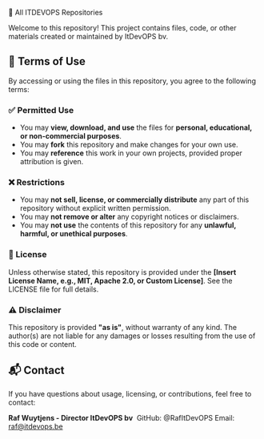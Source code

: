 
📁 All ITDEVOPS Repositories

Welcome to this repository! This project contains files, code, or other materials created or maintained by ItDevOPS bv.

## 📜 Terms of Use

By accessing or using the files in this repository, you agree to the following terms:

### ✅ Permitted Use

- You may **view, download, and use** the files for **personal, educational, or non-commercial purposes**.
- You may **fork** this repository and make changes for your own use.
- You may **reference** this work in your own projects, provided proper attribution is given.

### ❌ Restrictions

- You may **not sell, license, or commercially distribute** any part of this repository without explicit written permission.
- You may **not remove or alter** any copyright notices or disclaimers.
- You may **not use** the contents of this repository for any **unlawful, harmful, or unethical purposes**.

### 📄 License

Unless otherwise stated, this repository is provided under the **[Insert License Name, e.g., MIT, Apache 2.0, or Custom License]**. See the LICENSE file for full details.

### ⚠️ Disclaimer

This repository is provided **"as is"**, without warranty of any kind. The author(s) are not liable for any damages or losses resulting from the use of this code or content.

## 📬 Contact

If you have questions about usage, licensing, or contributions, feel free to contact:

**Raf Wuytjens - Director ItDevOPS bv**  
GitHub: @RafItDevOPS
Email: raf@itdevops.be

